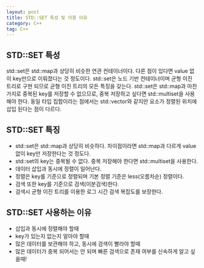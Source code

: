 ```yaml
---
layout: post
title: STD::SET 특성 및 이용 이유
category: C++
tag: C++
---
```


## STD::SET 특성
std::set은 std::map과 상당히 비슷한 연관 컨테이너이다. 다른 점이 있다면 value 없이 key만으로 이뤄졌다는 것 정도이다. std::set은 노드 기반 컨테이너이며 균형 이진 트리로 구현 되므로 균형 이진 트리의 모든 특징을 갖는다. std::set은 std::map과 마찬가지로 중복된 key를 저장할 수 없으므로, 중복 저장하고 싶다면 std::multiset을 사용해야 한다. 동일 타입 집합이라는 점에서는 std::vector와 같지만 요소가 정렬된 위치에 삽입 된다는 점이 다르다.

## STD::SET 특징
- std::set은 std::map과 상당히 비슷하다. 차이점이라면 std::map과 다르게 value 없이 key만 저장한다는 것 정도다.
- std::set의 key는 중복될 수 없다. 중복 저장해야 한다면 std::multiset을 사용한다.
- 데이터 삽입과 동시에 정렬이 일어난다.
- 정렬은 key를 기준으로 정렬되며 기본 정렬 기준은 less(오름차순) 정렬이다.
- 검색 또한 key를 기준으로 검색(이분검색)한다.
- 검색시 균형 이진 트리를 이용한 로그 시간 검색 복잡도를 보장한다.

## STD::SET 사용하는 이유
- 삽입과 동시에 정렬해야 할때
- key가 있는지 없는지 알아야 할때
- 많은 데이터를 보관해야 하고, 동시에 검색이 빨라야 할때
- 많은 데이터가 중복 되어서는 안 되며 빠른 검색으로 존재 여부를 신속하게 알고 싶을때!

